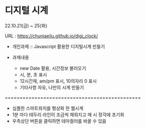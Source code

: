 # 디지털 시계
22.10.21(금) ~ 25(화)

URL : https://chunjaeilu.github.io/digi_clock/

- 개인과제 :: Javascript 활용한 디지털시계 만들기

- 과제내용
  - new Date 활용, 시간정보 불러오기
  - 시, 분, 초 표시
  - 12시간제, am/pm 표시, 10의자리 0 표시
  - 기타사항 자유, 나만의 시계 만들기

==============================================

- 심플한 스마트워치를 형상화 한 웹시계
- 1분 마다 테두리 라인이 조금씩 채워지고 매 시 정각에 초기화
- 우측상단 버튼을 클릭하면 테마컬러를 바꿀 수 있음
